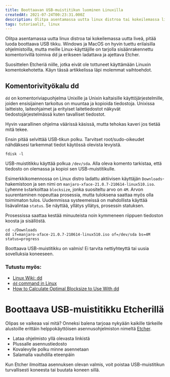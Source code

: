 ```yaml
---
title: Boottaavan USB-muistitikun luominen Linuxilla
createdAt: 2021-07-24T00:23:31.000Z
description: Olitpa asentamassa uutta linux distroa tai kokeilemassa liveä, pitää luoda boottaava USB-muistitikku.
tags: tutoriaalit, linux
---
```


Olitpa asentamassa uutta linux distroa tai kokeilemassa uutta liveä, pitää luoda boottaava USB tikku. Windows ja MacOS on hyvin tuettu erilaisilla ohjelmistoilla, mutta meille Linux-käyttäjille on tarjolla sisäänrakennettu komentorivillä toimiva dd ja erikseen ladattava ja ajettava Etcher.

Suosittelen Etcheriä niille, jotka eivät ole tottuneet käyttämään Linuxin komentokehotetta. Käyn tässä artikkelissa läpi molemmat vaihtoehdot.

## Komentorivityökalu dd

`dd` on komentoriviapuohjelma Unixille ja Unixin kaltaisille käyttöjärjestelmille, joiden ensisijainen tarkoitus on muuntaa ja kopioida tiedostoja. Unixissa laitteisto, laiteohjaimet ja erityiset laitetiedostot näkyvät tiedostojärjestelmässä kuten tavalliset tiedostot.

Hyvin vaarallinen ohjelma väärissä käsissä, mutta tehokas kaveri jos tietää mitä tekee.

Ensin pitää selvittää USB-tikun polku. Tarvitset root/sudo-oikeudet nähdäksesi tarkemmat tiedot käytössä olevista levyistä.

```
fdisk -l
```

USB-muistitikku käyttää polkua `/dev/sda`. Alla oleva komento tarkistaa, että tiedosto on olemassa ja kopioi sen USB-muistitikulle.

Esimerkkikomennossa on Linux distro ladattu aktiivisen käyttäjän `Downloads`-hakemistoon ja sen nimi on `manjaro-xface-21.0.7-210614-linux510.iso`. Lyhenne `bs`tarkoittaa `blocksize`, jonka suositeltu arvo on `4M`. Arvon suurentaminen nopeuttaa prosessia, mutta tuloksena saattaa myös olla toimimaton tulos. Uudemmissa systeemeissä on mahdollista käyttää lisävalintaa `status`. Se näyttää, yllätys yllätys, prosessin statuksen.

Prosessissa saattaa kestää minuuteista noin kymmeneen riippuen tiedoston koosta ja sisällöstä.

```
cd ~/Downloads
dd if=manjaro-xface-21.0.7-210614-linux510.iso of=/dev/sda bs=4M status=progress
```

Boottaava USB-muistitikku on valmis! Ei tarvita nettiyhteyttä tai uusia sovelluksia koneeseen.

### Tutustu myös:

- [Linux Wiki: dd](https://www.linux.fi/wiki/Dd)
- [`dd` command in Linux](https://www.geeksforgeeks.org/dd-command-linux/)
- [How to Calculate Optimal Blocksize to Use With dd](https://www.baeldung.com/linux/dd-optimal-blocksize)

# Boottaava USB-muistitikku Etcherillä

Olipas se vaikeaa vai mitä? Onneksi balena tarjoaa nykyään kaikille tärkeille alustoille erittäin helppokäyttöisen asennusohjelmiston nimeltä [Etcher](https://www.balena.io/etcher/).

- Lataa ohjelmisto yllä olevasta linkistä
- Plussalle asennustiedosto
- Kovalevylle polku minne asennetaan
- Salamalla vauhdilla eteenpäin

Kun Etcher ilmoittaa asennuksen olevan valmis, voit poistaa USB-muistitikun turvallisesti koneesta tai buutata koneen sillä.